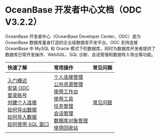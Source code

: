 OceanBase 开发者中心文档（ODC V3.2.2） 
=========================
OceanBase 开发者中心（OceanBase Developer Center，ODC）是为 OceanBase 数据库量身打造的企业级数据库开发平台。ODC 支持连接 OceanBase 中 MySQL 和 Oracle 模式下的数据库，同时为数据库开发者提供了数据库日常开发操作、WebSQL、SQL 诊断、会话管理和数据导入导出等功能。

|         快速了解         | 常用操作 |常见问题|
|:-----------------------|:---------|:---------|
|    [入门概述](3.quickstart/1.quickstart-overview.md)  <br> [安装 ODC](3.quickstart/2.install-odc.md) <br> [登录账号](3.quickstart/3.quickstart-log-on-to-odc.md)<br> [创建个人连接](3.quickstart/4.quickstart-create-a-personal-connection.md) <br> [如何导出数据](4.tutorials/3.export-data.md) <br> [如何导入数据](4.tutorials/4.tutorials-import.md)<br> [如何使用 SQL 窗口](5.web-odc-user-guide/5.web-odc-use-workspace/2.web-odc-sql-window.md)| [个人连接管理](5.web-odc-user-guide/5.web-odc-user-guide/3.web-odc-connect-database/2.web-odc-manage-connections.md) <br>[公共资源管理](5.web-odc-user-guide/4.web-odc-public-resource-management/3.web-odc-resource-management/1.web-odc-manage-public-connection.md)<br> [使用工作台](5.web-odc-user-guide/5.web-odc-use-workspace/1.web-odc-use-workspace-overview.md) <br>[使用工具](5.web-odc-user-guide/6.web-odc-use-tools/1.web-odc-data-export-and-import/1.web-odc-data-export-and-import-overview.md) <br>[任务管理](5.web-odc-user-guide/8.web-odc-task-management/1.web-odc-task-management-overview.md)<br>[会话管理](5.web-odc-user-guide/9.web-odc-session-management.md)<br>[数据库对象管理](5.web-odc-user-guide/10.web-odc-database-objects/1.web-odc-table-objects/1.web-odc-table-objects-overview.md)<br>[使用回收站](5.web-odc-user-guide/7.web-odc-recycle-bin.md) |[常见问题](9.fag)   |

